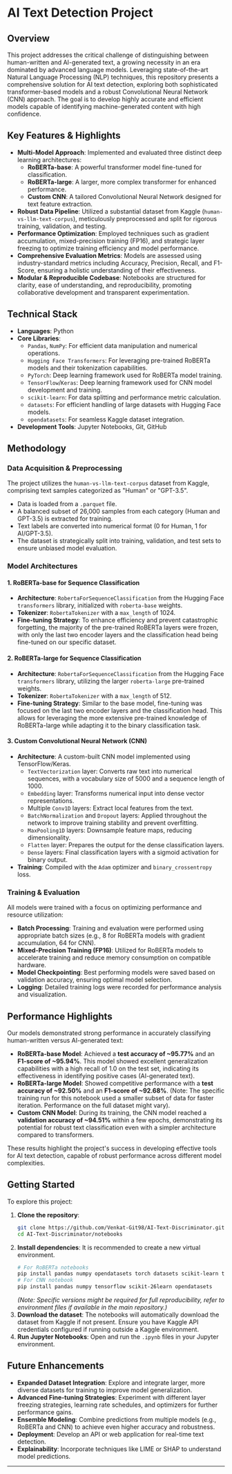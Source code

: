 # AI Text Detection Project

## Overview

This project addresses the critical challenge of distinguishing between human-written and AI-generated text, a growing necessity in an era dominated by advanced language models. Leveraging state-of-the-art Natural Language Processing (NLP) techniques, this repository presents a comprehensive solution for AI text detection, exploring both sophisticated transformer-based models and a robust Convolutional Neural Network (CNN) approach. The goal is to develop highly accurate and efficient models capable of identifying machine-generated content with high confidence.

## Key Features & Highlights

*   **Multi-Model Approach**: Implemented and evaluated three distinct deep learning architectures:
    *   **RoBERTa-base**: A powerful transformer model fine-tuned for classification.
    *   **RoBERTa-large**: A larger, more complex transformer for enhanced performance.
    *   **Custom CNN**: A tailored Convolutional Neural Network designed for text feature extraction.
*   **Robust Data Pipeline**: Utilized a substantial dataset from Kaggle (`human-vs-llm-text-corpus`), meticulously preprocessed and split for rigorous training, validation, and testing.
*   **Performance Optimization**: Employed techniques such as gradient accumulation, mixed-precision training (FP16), and strategic layer freezing to optimize training efficiency and model performance.
*   **Comprehensive Evaluation Metrics**: Models are assessed using industry-standard metrics including Accuracy, Precision, Recall, and F1-Score, ensuring a holistic understanding of their effectiveness.
*   **Modular & Reproducible Codebase**: Notebooks are structured for clarity, ease of understanding, and reproducibility, promoting collaborative development and transparent experimentation.

## Technical Stack

*   **Languages**: Python
*   **Core Libraries**:
    *   `Pandas`, `NumPy`: For efficient data manipulation and numerical operations.
    *   `Hugging Face Transformers`: For leveraging pre-trained RoBERTa models and their tokenization capabilities.
    *   `PyTorch`: Deep learning framework used for RoBERTa model training.
    *   `TensorFlow`/`Keras`: Deep learning framework used for CNN model development and training.
    *   `scikit-learn`: For data splitting and performance metric calculation.
    *   `datasets`: For efficient handling of large datasets with Hugging Face models.
    *   `opendatasets`: For seamless Kaggle dataset integration.
*   **Development Tools**: Jupyter Notebooks, Git, GitHub

## Methodology

### Data Acquisition & Preprocessing

The project utilizes the `human-vs-llm-text-corpus` dataset from Kaggle, comprising text samples categorized as "Human" or "GPT-3.5".
*   Data is loaded from a `.parquet` file.
*   A balanced subset of 26,000 samples from each category (Human and GPT-3.5) is extracted for training.
*   Text labels are converted into numerical format (0 for Human, 1 for AI/GPT-3.5).
*   The dataset is strategically split into training, validation, and test sets to ensure unbiased model evaluation.

### Model Architectures

#### 1. RoBERTa-base for Sequence Classification

*   **Architecture**: `RobertaForSequenceClassification` from the Hugging Face `transformers` library, initialized with `roberta-base` weights.
*   **Tokenizer**: `RobertaTokenizer` with a `max_length` of 1024.
*   **Fine-tuning Strategy**: To enhance efficiency and prevent catastrophic forgetting, the majority of the pre-trained RoBERTa layers were frozen, with only the last two encoder layers and the classification head being fine-tuned on our specific dataset.

#### 2. RoBERTa-large for Sequence Classification

*   **Architecture**: `RobertaForSequenceClassification` from the Hugging Face `transformers` library, utilizing the larger `roberta-large` pre-trained weights.
*   **Tokenizer**: `RobertaTokenizer` with a `max_length` of 512.
*   **Fine-tuning Strategy**: Similar to the base model, fine-tuning was focused on the last two encoder layers and the classification head. This allows for leveraging the more extensive pre-trained knowledge of RoBERTa-large while adapting it to the binary classification task.

#### 3. Custom Convolutional Neural Network (CNN)

*   **Architecture**: A custom-built CNN model implemented using TensorFlow/Keras.
    *   `TextVectorization` layer: Converts raw text into numerical sequences, with a vocabulary size of 5000 and a sequence length of 1000.
    *   `Embedding` layer: Transforms numerical input into dense vector representations.
    *   Multiple `Conv1D` layers: Extract local features from the text.
    *   `BatchNormalization` and `Dropout` layers: Applied throughout the network to improve training stability and prevent overfitting.
    *   `MaxPooling1D` layers: Downsample feature maps, reducing dimensionality.
    *   `Flatten` layer: Prepares the output for the dense classification layers.
    *   `Dense` layers: Final classification layers with a sigmoid activation for binary output.
*   **Training**: Compiled with the `Adam` optimizer and `binary_crossentropy` loss.

### Training & Evaluation

All models were trained with a focus on optimizing performance and resource utilization:
*   **Batch Processing**: Training and evaluation were performed using appropriate batch sizes (e.g., 8 for RoBERTa models with gradient accumulation, 64 for CNN).
*   **Mixed-Precision Training (FP16)**: Utilized for RoBERTa models to accelerate training and reduce memory consumption on compatible hardware.
*   **Model Checkpointing**: Best performing models were saved based on validation accuracy, ensuring optimal model selection.
*   **Logging**: Detailed training logs were recorded for performance analysis and visualization.

## Performance Highlights

Our models demonstrated strong performance in accurately classifying human-written versus AI-generated text:

*   **RoBERTa-base Model**: Achieved a **test accuracy of ~95.77%** and an **F1-score of ~95.94%**. This model showed excellent generalization capabilities with a high recall of 1.0 on the test set, indicating its effectiveness in identifying positive cases (AI-generated text).
*   **RoBERTa-large Model**: Showed competitive performance with a **test accuracy of ~92.50%** and an **F1-score of ~92.68%**. (Note: The specific training run for this notebook used a smaller subset of data for faster iteration. Performance on the full dataset might vary).
*   **Custom CNN Model**: During its training, the CNN model reached a **validation accuracy of ~94.51%** within a few epochs, demonstrating its potential for robust text classification even with a simpler architecture compared to transformers.

These results highlight the project's success in developing effective tools for AI text detection, capable of robust performance across different model complexities.

## Getting Started

To explore this project:

1.  **Clone the repository**:
    ```bash
    git clone https://github.com/Venkat-Git98/AI-Text-Discriminator.git
    cd AI-Text-Discriminator/notebooks
    ```
2.  **Install dependencies**: It is recommended to create a new virtual environment.
    ```bash
    # For RoBERTa notebooks
    pip install pandas numpy opendatasets torch datasets scikit-learn transformers
    # For CNN notebook
    pip install pandas numpy tensorflow scikit-26learn opendatasets
    ```
    *(Note: Specific versions might be required for full reproducibility, refer to environment files if available in the main repository.)*
3.  **Download the dataset**: The notebooks will automatically download the dataset from Kaggle if not present. Ensure you have Kaggle API credentials configured if running outside a Kaggle environment.
4.  **Run Jupyter Notebooks**: Open and run the `.ipynb` files in your Jupyter environment.

## Future Enhancements

*   **Expanded Dataset Integration**: Explore and integrate larger, more diverse datasets for training to improve model generalization.
*   **Advanced Fine-tuning Strategies**: Experiment with different layer freezing strategies, learning rate schedules, and optimizers for further performance gains.
*   **Ensemble Modeling**: Combine predictions from multiple models (e.g., RoBERTa and CNN) to achieve even higher accuracy and robustness.
*   **Deployment**: Develop an API or web application for real-time text detection.
*   **Explainability**: Incorporate techniques like LIME or SHAP to understand model predictions.


---
